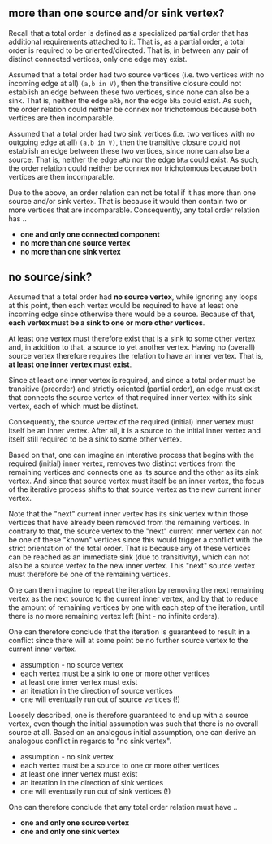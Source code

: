 
<!-- ======================================================================= -->
## more than one source and/or sink vertex?

Recall that a total order is defined as a specialized partial order that has
additional requirements attached to it. That is, as a partial order, a total
order is required to be oriented/directed. That is, in between any pair of
distinct connected vertices, only one edge may exist.

Assumed that a total order had two source vertices (i.e. two vertices with
no incoming edge at all) `(a,b in V)`, then the transitive closure could not
establish an edge between these two vertices, since none can also be a sink.
That is, neither the edge `aRb`, nor the edge `bRa` could exist. As such, the
order relation could neither be connex nor trichotomous because both vertices
are then incomparable.

Assumed that a total order had two sink vertices (i.e. two vertices with no
outgoing edge at all) `(a,b in V)`, then the transitive closure could not
establish an edge between these two vertices, since none can also be a source.
That is, neither the edge `aRb` nor the edge `bRa` could exist. As such, the
order relation could neither be connex nor trichotomous because both vertices
are then incomparable.

Due to the above, an order relation can not be total if it has more than one
source and/or sink vertex. That is because it would then contain two or more
vertices that are incomparable. Consequently, any total order relation has ..

* **one and only one connected component**
* **no more than one source vertex**
* **no more than one sink vertex**

<!-- ======================================================================= -->
## no source/sink?

Assumed that a total order had **no source vertex**, while ignoring any
loops at this point, then each vertex would be required to have at least
one incoming edge since otherwise there would be a source. Because of
that, **each vertex must be a sink to one or more other vertices**.

At least one vertex must therefore exist that is a sink to some other vertex
and, in addition to that, a source to yet another vertex. Having no (overall)
source vertex therefore requires the relation to have an inner vertex. That
is, **at least one inner vertex must exist**.

Since at least one inner vertex is required, and since a total order must be
transitive (preorder) and strictly oriented (partial order), an edge must
exist that connects the source vertex of that required inner vertex with its
sink vertex, each of which must be distinct.

Consequently, the source vertex of the required (initial) inner vertex must
itself be an inner vertex. After all, it is a source to the initial inner
vertex and itself still required to be a sink to some other vertex.

Based on that, one can imagine an interative process that begins with the
required (initial) inner vertex, removes two distinct vertices from the
remaining vertices and connects one as its source and the other as its sink
vertex. And since that source vertex must itself be an inner vertex, the
focus of the iterative process shifts to that source vertex as the new
current inner vertex.

Note that the "next" current inner vertex has its sink vertex within those
vertices that have already been removed from the remaining vertices. In
contrary to that, the source vertex to the "next" current inner vertex can
not be one of these "known" vertices since this would trigger a conflict
with the strict orientation of the total order. That is because any of these
vertices can be reached as an immediate sink (due to transitivity), which
can not also be a source vertex to the new inner vertex. This "next" source
vertex must therefore be one of the remaining vertices.

One can then imagine to repeat the iteration by removing the next remaining
vertex as the next source to the current inner vertex, and by that to reduce
the amount of remaining vertices by one with each step of the iteration, until
there is no more remaining vertex left (hint - no infinite orders).

One can therefore conclude that the iteration is guaranteed to result in a
conflict since there will at some point be no further source vertex to the
current inner vertex.

* assumption - no source vertex
* each vertex must be a sink to one or more other vertices
* at least one inner vertex must exist
* an iteration in the direction of source vertices
* one will eventually run out of source vertices (!)

Loosely described, one is therefore guaranteed to end up with a source vertex,
even though the initial assumption was such that there is no overall source
at all. Based on an analogous initial assumption, one can derive an analogous
conflict in regards to "no sink vertex".

* assumption - no sink vertex
* each vertex must be a source to one or more other vertices
* at least one inner vertex must exist
* an iteration in the direction of sink vertices
* one will eventually run out of sink vertices (!)

One can therefore conclude that any total order relation must have ..

* **one and only one source vertex**
* **one and only one sink vertex**

